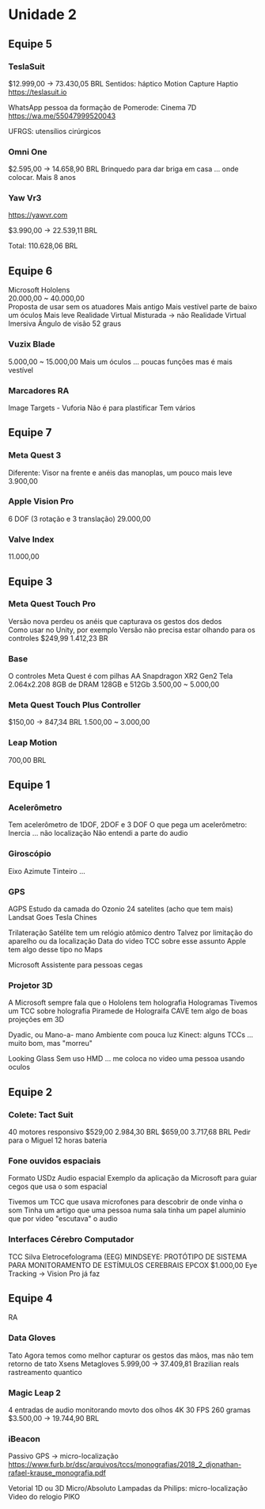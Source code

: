 # Unidade 2

## Equipe 5

### TeslaSuit

$12.999,00 -> 73.430,05 BRL
Sentidos: háptico
Motion Capture Haptio
<https://teslasuit.io>

WhatsApp pessoa da formação de Pomerode: Cinema 7D
<https://wa.me/55047999520043>

UFRGS: utensílios cirúrgicos  

### Omni One

$2.595,00 -> 14.658,90 BRL
Brinquedo para dar briga em casa ... onde colocar.
Mais 8 anos

### Yaw Vr3

<https://yawvr.com>

$3.990,00 -> 22.539,11 BRL

Total: 110.628,06 BRL

## Equipe 6

Microsoft Hololens  
20.000,00 ~ 40.000,00  
Proposta de usar sem os atuadores
Mais antigo
Mais vestível parte de baixo um óculos
Mais leve
Realidade Virtual Misturada -> não Realidade Virtual Imersiva
Ângulo de visão 52 graus

### Vuzix Blade

5.000,00 ~ 15.000,00
Mais um óculos ... poucas funções mas é mais vestível  

### Marcadores RA

Image Targets - Vuforia
Não é para plastificar
Tem vários

## Equipe 7

### Meta Quest 3

Diferente: Visor na frente e anéis das manoplas, um pouco mais leve
3.900,00

### Apple Vision Pro

6 DOF (3 rotação e 3 translação)
29.000,00

### Valve Index

11.000,00

## Equipe 3

### Meta Quest Touch Pro

Versão nova perdeu os anéis que capturava os gestos dos dedos  
Como usar no Unity, por exemplo
Versão não precisa estar olhando para os controles
$249,99 1.412,23 BR

### Base

O controles Meta Quest é com pilhas AA
Snapdragon XR2 Gen2
Tela 2.064x2.208
8GB de DRAM
128GB e 512Gb
3.500,00 ~ 5.000,00

### Meta Quest Touch Plus Controller

$150,00 -> 847,34 BRL
1.500,00 ~ 3.000,00

### Leap Motion

700,00 BRL

## Equipe 1

### Acelerômetro

Tem acelerômetro de 1DOF, 2DOF e 3 DOF
O que pega um acelerômetro: Inercia ... não localização
Não entendi a parte do audio

### Giroscópio

Eixo Azimute
Tinteiro ...

### GPS

AGPS
Estudo da camada do Ozonio
24 satelites (acho que tem mais)
  Landsat
  Goes
  Tesla
  Chines

Trilateração
Satélite tem um relógio atômico dentro
Talvez por limitação do aparelho ou da localização
Data do video
TCC sobre esse assunto
Apple tem algo desse tipo no Maps

Microsoft Assistente para pessoas cegas

### Projetor 3D

A Microsoft sempre fala que o Hololens tem holografia
Hologramas
Tivemos um TCC sobre holografia
Piramede de Holograifa
CAVE tem algo de boas projeções em 3D

Dyadic, ou Mano-a- mano
Ambiente com pouca luz
Kinect: alguns TCCs ... muito bom, mas "morreu"

Looking Glass
Sem uso HMD ... me coloca no video uma pessoa usando oculos

## Equipe 2

### Colete: Tact Suit

40 motores responsivo
$529,00 2.984,30 BRL
$659,00 3.717,68 BRL
Pedir para o Miguel
12 horas bateria

### Fone ouvidos espaciais

Formato USDz
Audio espacial
Exemplo da aplicação da Microsoft para guiar cegos que usa o som espacial

Tivemos um TCC que usava microfones para descobrir de onde vinha o som
Tinha um artigo que uma pessoa numa sala tinha um papel aluminio que por video "escutava" o audio

### Interfaces Cérebro Computador

TCC Silva Eletrocefolograma (EEG)
MINDSEYE: PROTÓTIPO DE SISTEMA PARA MONITORAMENTO DE ESTÍMULOS CEREBRAIS
EPCOX $1.000,00
Eye Tracking -> Vision Pro já faz

## Equipe 4

RA

### Data Gloves

Tato
Agora temos como melhor capturar os gestos das mãos, mas não tem retorno de tato
Xsens Metagloves
5.999,00 -> 37.409,81 Brazilian reals
rastreamento quantico

### Magic Leap 2

4 entradas de audio
monitorando movto dos olhos
4K 30 FPS
260 gramas
$3.500,00 -> 19.744,90 BRL

### iBeacon

Passivo
GPS -> micro-localização
https://www.furb.br/dsc/arquivos/tccs/monografias/2018_2_djonathan-rafael-krause_monografia.pdf

Vetorial
1D ou 3D
Micro/Absoluto
Lampadas da Philips: micro-localização
Video do relogio PIKO
  